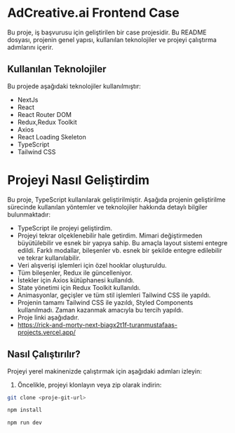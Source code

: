# AdCreative.ai Frontend Case

Bu proje, iş başvurusu için geliştirilen bir case projesidir. Bu README dosyası, projenin genel yapısı, kullanılan teknolojiler ve projeyi çalıştırma adımlarını içerir.

## Kullanılan Teknolojiler

Bu projede aşağıdaki teknolojiler kullanılmıştır:
- NextJs
- React
- React Router DOM
- Redux,Redux Toolkit
- Axios
- React Loading Skeleton
- TypeScript
- Tailwind CSS

# Projeyi Nasıl Geliştirdim

Bu proje, TypeScript kullanılarak geliştirilmiştir. Aşağıda projenin geliştirilme sürecinde kullanılan yöntemler ve teknolojiler hakkında detaylı bilgiler bulunmaktadır:

- TypeScript ile projeyi geliştirdim.
- Projeyi tekrar olçeklenebilir hale getirdim. Mimari değiştirmeden büyütülebilir ve esnek bir yapıya sahip. Bu amaçla layout sistemi entegre edildi. Farklı modallar, bileşenler vb. esnek bir şekilde entegre edilebilir ve tekrar kullanılabilir.
- Veri alışverişi işlemleri için özel hooklar oluşturuldu.
- Tüm bileşenler, Redux ile güncelleniyor.
- İstekler için Axios kütüphanesi kullanıldı.
- State yönetimi için Redux Toolkit kullanıldı.
- Animasyonlar, geçişler ve tüm stil işlemleri Tailwind CSS ile yapıldı.
- Projenin tamamı Tailwind CSS ile yazıldı, Styled Components kullanılmadı. Zaman kazanmak amacıyla bu tercih yapıldı.
- Proje linki aşağıdadır.
- https://rick-and-morty-next-biagx2t1f-turanmustafaas-projects.vercel.app/


## Nasıl Çalıştırılır?

Projeyi yerel makinenizde çalıştırmak için aşağıdaki adımları izleyin:

1. Öncelikle, projeyi klonlayın veya zip olarak indirin:

```bash
git clone <proje-git-url>

npm install

npm run dev
```


